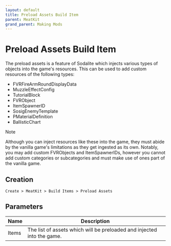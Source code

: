 ```yaml
---
layout: default
title: Preload Assets Build Item
parent: MeatKit
grand_parent: Making Mods
---
```


# Preload Assets Build Item
The preload assets is a feature of Sodalite which injects various types of objects into the game's resources. This can be used to add custom resources of the following types:
- FVRFireArmRoundDisplayData
- MuzzleEffectConfig
- TutorialBlock
- FVRObject
- ItemSpawnerID
- SosigEnemyTemplate
- PMaterialDefinition
- BallisticChart

> [!NOTE]
> Although you can inject resources like these into the game, they must abide by the vanilla game's limitations as they get ingested as its own. Notably, you may add custom FVRObjects and ItemSpawnerIDs, however you cannot add custom categories or subcategories and must make use of ones part of the vanilla game.


## Creation
`Create > MeatKit > Build Items > Preload Assets`

## Parameters
| Name        | Description                                                            |
|-------------|------------------------------------------------------------------------|
| Items       | The list of assets which will be preloaded and injected into the game. |